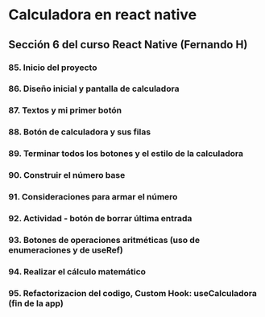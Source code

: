 # Calculadora en react native
## Sección 6 del curso React Native (Fernando H)

### 85. Inicio del proyecto
### 86. Diseño inicial y pantalla de calculadora 
### 87. Textos y mi primer botón
### 88. Botón de calculadora y sus filas
### 89. Terminar todos los botones y el estilo de la calculadora
### 90. Construir el número base
### 91. Consideraciones para armar el número
### 92. Actividad - botón de borrar última entrada
### 93. Botones de operaciones aritméticas (uso de enumeraciones y de useRef)
### 94. Realizar el cálculo matemático
### 95. Refactorizacion del codigo, Custom Hook: useCalculadora (fin de la app)